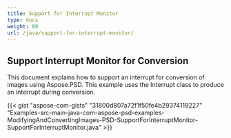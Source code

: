 ```yaml
---
title: Support for Interrupt Monitor
type: docs
weight: 80
url: /java/support-for-interrupt-monitor/
---
```


## **Support Interrupt Monitor for Conversion**
This document explains how to support an interrupt for conversion of images using Aspose.PSD. This example uses the Interrupt class to produce an interrupt during conversion.



{{< gist "aspose-com-gists" "31800d807a72f1f50fe4b29374119227" "Examples-src-main-java-com-aspose-psd-examples-ModifyingAndConvertingImages-PSD-SupportForInterruptMonitor-SupportForInterruptMonitor.java" >}}
